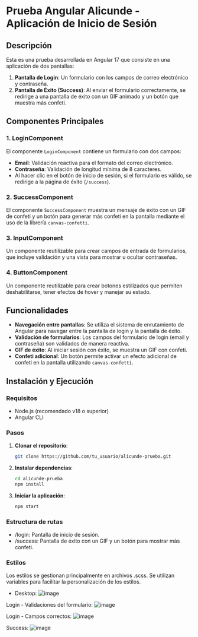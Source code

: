 # Prueba Angular Alicunde - Aplicación de Inicio de Sesión

## Descripción

Esta es una prueba desarrollada en Angular 17 que consiste en una aplicación de dos pantallas:

1. **Pantalla de Login**: Un formulario con los campos de correo electrónico y contraseña.
2. **Pantalla de Éxito (Success)**: Al enviar el formulario correctamente, se redirige a una pantalla de éxito con un GIF animado y un botón que muestra más confeti.

## Componentes Principales

### 1. **LoginComponent**
El componente `LoginComponent` contiene un formulario con dos campos:
- **Email**: Validación reactiva para el formato del correo electrónico.
- **Contraseña**: Validación de longitud mínima de 8 caracteres.
- Al hacer clic en el botón de inicio de sesión, si el formulario es válido, se redirige a la página de éxito (`/success`).

### 2. **SuccessComponent**
El componente `SuccessComponent` muestra un mensaje de éxito con un GIF de confeti y un botón para generar más confeti en la pantalla mediante el uso de la librería `canvas-confetti`.

### 3. **InputComponent**
Un componente reutilizable para crear campos de entrada de formularios, que incluye validación y una vista para mostrar u ocultar contraseñas.

### 4. **ButtonComponent**
Un componente reutilizable para crear botones estilizados que permiten deshabilitarse, tener efectos de hover y manejar su estado.

## Funcionalidades

- **Navegación entre pantallas**: Se utiliza el sistema de enrutamiento de Angular para navegar entre la pantalla de login y la pantalla de éxito.
- **Validación de formularios**: Los campos del formulario de login (email y contraseña) son validados de manera reactiva.
- **GIF de éxito**: Al iniciar sesión con éxito, se muestra un GIF con confeti.
- **Confeti adicional**: Un botón permite activar un efecto adicional de confeti en la pantalla utilizando `canvas-confetti`.

## Instalación y Ejecución

### Requisitos
- Node.js (recomendado v18 o superior)
- Angular CLI

### Pasos

1. **Clonar el repositorio**:
   ```bash
   git clone https://github.com/tu_usuario/alicunde-prueba.git

2. **Instalar dependencias**:
   ```bash 
   cd alicunde-prueba
   npm install

3. **Iniciar la aplicación**:
   ```bash 
   npm start

### Estructura de rutas
- /login: Pantalla de inicio de sesión.
- /success: Pantalla de éxito con un GIF y un botón para mostrar más confeti.

### Estilos
Los estilos se gestionan principalmente en archivos .scss. Se utilizan variables para facilitar la personalización de los estilos.

- Desktop: 
![image](https://github.com/user-attachments/assets/e29533d4-90d8-4405-8198-da34fcb8009d)

Login - Validaciones del formulario:
![image](https://github.com/user-attachments/assets/af650711-3835-47a4-9d82-5de89d02b590)

Login - Campos correctos:
![image](https://github.com/user-attachments/assets/4d27e45f-fa4e-4107-afa9-67407254dd2e)

Success:
![image](https://github.com/user-attachments/assets/f26298aa-7745-4741-ae3e-4df2bc8f1af9)



